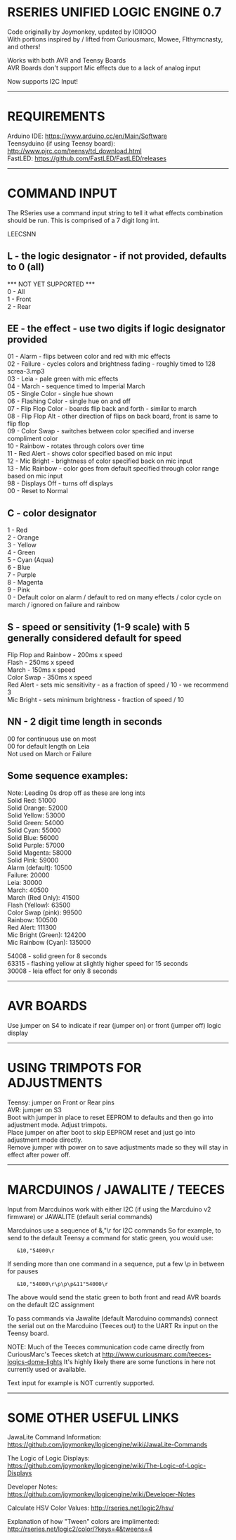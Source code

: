 # RSERIES UNIFIED LOGIC ENGINE 0.7
Code originally by Joymonkey, updated by IOIIOOO  
With portions inspired by / lifted from Curiousmarc, Mowee, Flthymcnasty, and others!  

Works with both AVR and Teensy Boards  
AVR Boards don't support Mic effects due to a lack of analog input  

Now supports I2C Input!

**********

# REQUIREMENTS

Arduino IDE: https://www.arduino.cc/en/Main/Software  
Teensyduino (if using Teensy board):  http://www.pjrc.com/teensy/td_download.html  
FastLED: https://github.com/FastLED/FastLED/releases  

**********

# COMMAND INPUT
The RSeries use a command input string to tell it what effects combination should be run.
This is comprised of a 7 digit long int.

LEECSNN

## L - the logic designator - if not provided, defaults to 0 (all)
*** NOT YET SUPPORTED ***  
   0 - All  
   1 - Front  
   2 - Rear  

## EE - the effect - use two digits if logic designator provided
   01 - Alarm - flips between color and red with mic effects  
   02 - Failure - cycles colors and brightness fading - roughly timed to 128 screa-3.mp3  
   03 - Leia - pale green with mic effects  
   04 - March - sequence timed to Imperial March  
   05 - Single Color - single hue shown  
   06 - Flashing Color - single hue on and off  
   07 - Flip Flop Color - boards flip back and forth - similar to march  
   08 - Flip Flop Alt - other direction of flips on back board, front is same to flip flop  
   09 - Color Swap - switches between color specified and inverse compliment color  
   10 - Rainbow - rotates through colors over time  
   11 - Red Alert - shows color specified based on mic input  
   12 - Mic Bright - brightness of color specified back on mic input  
   13 - Mic Rainbow - color goes from default specified through color range based on mic input  
   98 - Displays Off - turns off displays  
   00 - Reset to Normal  
## C - color designator
   1 - Red  
   2 - Orange  
   3 - Yellow  
   4 - Green  
   5 - Cyan (Aqua)  
   6 - Blue  
   7 - Purple  
   8 - Magenta  
   9 - Pink  
   0 - Default color on alarm / default to red on many effects / color cycle on march / ignored on failure and rainbow  
## S - speed or sensitivity (1-9 scale) with 5 generally considered default for speed
   Flip Flop and Rainbow - 200ms x speed  
   Flash - 250ms x speed  
   March - 150ms x speed  
   Color Swap - 350ms x speed  
   Red Alert - sets mic sensitivity - as a fraction of speed / 10 - we recommend 3  
   Mic Bright - sets minimum brightness - fraction of speed / 10  
## NN - 2 digit time length in seconds
   00 for continuous use on most  
   00 for default length on Leia  
   Not used on March or Failure  

 ## Some sequence examples:
 Note: Leading 0s drop off as these are long ints  
 Solid Red:  51000  
 Solid Orange: 52000  
 Solid Yellow:  53000  
 Solid Green:  54000  
 Solid Cyan:  55000  
 Solid Blue:  56000  
 Solid Purple:  57000  
 Solid Magenta:  58000  
 Solid Pink: 59000  
 Alarm (default):  10500  
 Failure: 20000  
 Leia: 30000  
 March:  40500  
 March (Red Only):  41500  
 Flash (Yellow): 63500  
 Color Swap (pink): 99500  
 Rainbow: 100500  
 Red Alert: 111300  
 Mic Bright (Green): 124200  
 Mic Rainbow (Cyan): 135000  

 54008 - solid green for 8 seconds  
 63315 - flashing yellow at slightly higher speed for 15 seconds  
 30008 - leia effect for only 8 seconds  

**********

# AVR BOARDS

Use jumper on S4 to indicate if rear (jumper on) or front (jumper off) logic display

**********

# USING TRIMPOTS FOR ADJUSTMENTS

Teensy:  jumper on Front or Rear pins  
AVR:  jumper on S3  
Boot with jumper in place to reset EEPROM to defaults and then go into adjustment mode. Adjust trimpots.  
Place jumper on after boot to skip EEPROM reset and just go into adjustment mode directly.  
Remove jumper with power on to save adjustments made so they will stay in effect after power off.  

**********

# MARCDUINOS / JAWALITE / TEECES

Input from Marcduinos work with either I2C (if using the Marcduino v2 firmware) or JAWALITE (default serial commands)

Marcduinos use a sequence of &<i2caddress>,"<i2ccommand>\r for I2C commands
So for example, to send to the default Teensy a command for static green, you would use:
```
   &10,"54000\r
```
If sending more than one command in a sequence, put a few \p in between for pauses
```
   &10,"54000\r\p\p\p&11"54000\r
```
The above would send the static green to both front and read AVR boards on the default I2C assignment

To pass commands via Jawalite (default Marcduino commands) connect the serial out on the Marcduino (Teeces out)
to the UART Rx input on the Teensy board.

NOTE: Much of the Teeces communication code came directly from CuriousMarc's Teeces sketch at http://www.curiousmarc.com/teeces-logics-dome-lights
It's highly likely there are some functions in here not currently used or available.

Text input for example is NOT currently supported.

**********

# SOME OTHER USEFUL LINKS

JawaLite Command Information: https://github.com/joymonkey/logicengine/wiki/JawaLite-Commands

The Logic of Logic Displays:  https://github.com/joymonkey/logicengine/wiki/The-Logic-of-Logic-Displays

Developer Notes: https://github.com/joymonkey/logicengine/wiki/Developer-Notes

Calculate HSV Color Values:  http://rseries.net/logic2/hsv/

Explanation of how "Tween" colors are implimented: http://rseries.net/logic2/color/?keys=4&tweens=4
